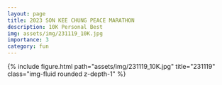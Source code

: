 ```yaml
---
layout: page
title: 2023 SON KEE CHUNG PEACE MARATHON
description: 10K Personal Best
img: assets/img/231119_10K.jpg
importance: 3
category: fun
---
```


<div class="row mt-3">
    <!-- Image -->
    <div class="col-sm mt-3 mt-md-0">
        {% include figure.html path="assets/img/231119_10K.jpg" title="231119" class="img-fluid rounded z-depth-1" %}
    </div>
</div>
